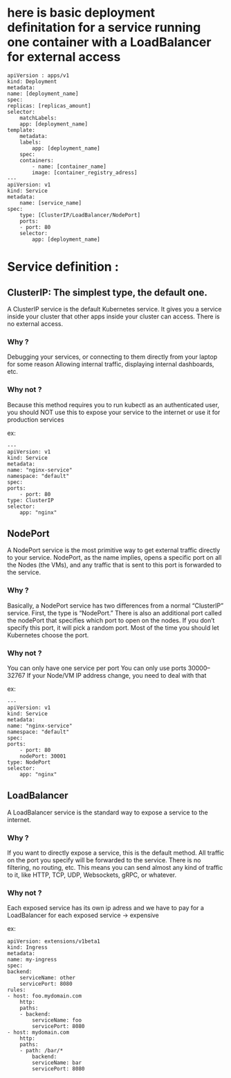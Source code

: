 # here is basic deployment definitation for a service running one container with a LoadBalancer for external access


    apiVersion : apps/v1
    kind: Deployment
    metadata:
    name: [deployment_name]
    spec:
    replicas: [replicas_amount]
    selector:
        matchLabels:
        app: [deployment_name] 
    template:
        metadata:
        labels:
            app: [deployment_name] 
        spec:
        containers:
            - name: [container_name]
            image: [container_registry_adress]
    ---
    apiVersion: v1
    kind: Service
    metadata:
        name: [service_name]
    spec:
        type: [ClusterIP/LoadBalancer/NodePort]
        ports:
        - port: 80
        selector:
            app: [deployment_name]


# Service definition : 

## ClusterIP:  The simplest type, the default one.

A ClusterIP service is the default Kubernetes service. It gives you a service inside your cluster that other apps inside your cluster can access. There is no external access.

### Why ? 
Debugging your services, or connecting to them directly from your laptop for some reason
Allowing internal traffic, displaying internal dashboards, etc.
### Why not ? 
Because this method requires you to run kubectl as an authenticated user, you should NOT use this to expose your service to the internet or use it for production services

ex:

    ---
    apiVersion: v1
    kind: Service
    metadata:
    name: "nginx-service"
    namespace: "default"
    spec:
    ports:
        - port: 80
    type: ClusterIP
    selector:
        app: "nginx"

## NodePort

A NodePort service is the most primitive way to get external traffic directly to your service. NodePort, as the name implies, opens a specific port on all the Nodes (the VMs), and any traffic that is sent to this port is forwarded to the service.


### Why ? 
Basically, a NodePort service has two differences from a normal “ClusterIP” service. First, the type is “NodePort.” There is also an additional port called the nodePort that specifies which port to open on the nodes. If you don’t specify this port, it will pick a random port. Most of the time you should let Kubernetes choose the port.
### Why not ? 
You can only have one service per port
You can only use ports 30000–32767
If your Node/VM IP address change, you need to deal with that


ex:

    ---
    apiVersion: v1
    kind: Service
    metadata:
    name: "nginx-service"
    namespace: "default"
    spec:
    ports:
        - port: 80
        nodePort: 30001
    type: NodePort
    selector:
        app: "nginx"

## LoadBalancer

A LoadBalancer service is the standard way to expose a service to the internet.

### Why ? 
If you want to directly expose a service, this is the default method. All traffic on the port you specify will be forwarded to the service. There is no filtering, no routing, etc. This means you can send almost any kind of traffic to it, like HTTP, TCP, UDP, Websockets, gRPC, or whatever.
### Why not ? 
Each exposed service has its own ip adress and we have to pay for a LoadBalancer for each exposed service -> expensive

ex:

    apiVersion: extensions/v1beta1
    kind: Ingress
    metadata:
    name: my-ingress
    spec:
    backend:
        serviceName: other
        servicePort: 8080
    rules:
    - host: foo.mydomain.com
        http:
        paths:
        - backend:
            serviceName: foo
            servicePort: 8080
    - host: mydomain.com
        http:
        paths:
        - path: /bar/*
            backend:
            serviceName: bar
            servicePort: 8080